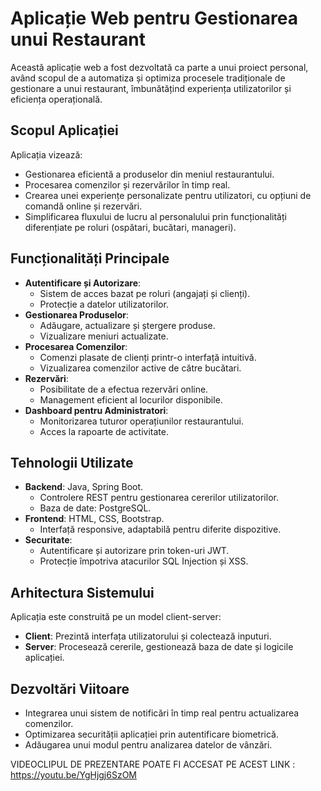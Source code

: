 # Aplicație Web pentru Gestionarea unui Restaurant

Această aplicație web a fost dezvoltată ca parte a unui proiect personal, având scopul de a automatiza și optimiza procesele tradiționale de gestionare a unui restaurant, îmbunătățind experiența utilizatorilor și eficiența operațională.

## Scopul Aplicației
Aplicația vizează:
- Gestionarea eficientă a produselor din meniul restaurantului.
- Procesarea comenzilor și rezervărilor în timp real.
- Crearea unei experiențe personalizate pentru utilizatori, cu opțiuni de comandă online și rezervări.
- Simplificarea fluxului de lucru al personalului prin funcționalități diferențiate pe roluri (ospătari, bucătari, manageri).

## Funcționalități Principale
- **Autentificare și Autorizare**:
  - Sistem de acces bazat pe roluri (angajați și clienți).
  - Protecție a datelor utilizatorilor.
- **Gestionarea Produselor**:
  - Adăugare, actualizare și ștergere produse.
  - Vizualizare meniuri actualizate.
- **Procesarea Comenzilor**:
  - Comenzi plasate de clienți printr-o interfață intuitivă.
  - Vizualizarea comenzilor active de către bucătari.
- **Rezervări**:
  - Posibilitate de a efectua rezervări online.
  - Management eficient al locurilor disponibile.
- **Dashboard pentru Administratori**:
  - Monitorizarea tuturor operațiunilor restaurantului.
  - Acces la rapoarte de activitate.

## Tehnologii Utilizate
- **Backend**: Java, Spring Boot.
  - Controlere REST pentru gestionarea cererilor utilizatorilor.
  - Baza de date: PostgreSQL.
- **Frontend**: HTML, CSS, Bootstrap.
  - Interfață responsive, adaptabilă pentru diferite dispozitive.
- **Securitate**:
  - Autentificare și autorizare prin token-uri JWT.
  - Protecție împotriva atacurilor SQL Injection și XSS.

## Arhitectura Sistemului
Aplicația este construită pe un model client-server:
- **Client**: Prezintă interfața utilizatorului și colectează inputuri.
- **Server**: Procesează cererile, gestionează baza de date și logicile aplicației.

## Dezvoltări Viitoare
- Integrarea unui sistem de notificări în timp real pentru actualizarea comenzilor.
- Optimizarea securității aplicației prin autentificare biometrică.
- Adăugarea unui modul pentru analizarea datelor de vânzări.

VIDEOCLIPUL DE PREZENTARE POATE FI ACCESAT PE ACEST LINK : https://youtu.be/YgHjgj6SzOM

